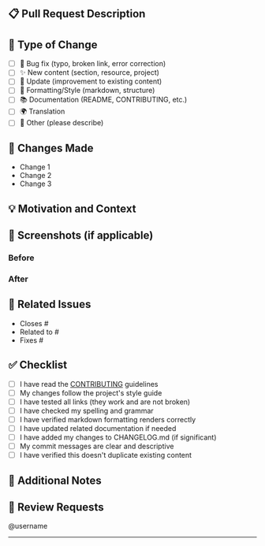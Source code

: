 ## 📋 Pull Request Description
<!-- Provide a clear and concise description of what this PR does -->

## 🎯 Type of Change
<!-- Check all that apply -->
- [ ] 🐛 Bug fix (typo, broken link, error correction)
- [ ] ✨ New content (section, resource, project)
- [ ] 📝 Update (improvement to existing content)
- [ ] 🎨 Formatting/Style (markdown, structure)
- [ ] 📚 Documentation (README, CONTRIBUTING, etc.)
- [ ] 🌍 Translation
- [ ] 🔧 Other (please describe)

## 📍 Changes Made
<!-- List the specific changes you've made -->
- Change 1
- Change 2
- Change 3

## 💡 Motivation and Context
<!-- Why is this change needed? What problem does it solve? -->

## 📸 Screenshots (if applicable)
<!-- Add screenshots showing before/after, if relevant -->

### Before
<!-- Screenshot or description of content before changes -->

### After
<!-- Screenshot or description of content after changes -->

## 🔗 Related Issues
<!-- Link any related issues -->
- Closes #
- Related to #
- Fixes #

## ✅ Checklist
<!-- Check all that apply -->
- [ ] I have read the [CONTRIBUTING](../CONTRIBUTING.md) guidelines
- [ ] My changes follow the project's style guide
- [ ] I have tested all links (they work and are not broken)
- [ ] I have checked my spelling and grammar
- [ ] I have verified markdown formatting renders correctly
- [ ] I have updated related documentation if needed
- [ ] I have added my changes to CHANGELOG.md (if significant)
- [ ] My commit messages are clear and descriptive
- [ ] I have verified this doesn't duplicate existing content

## 📝 Additional Notes
<!-- Any additional information that reviewers should know -->

## 👀 Review Requests
<!-- Tag specific reviewers if needed -->
@username

---

<!-- Thank you for contributing! 🎉 -->
